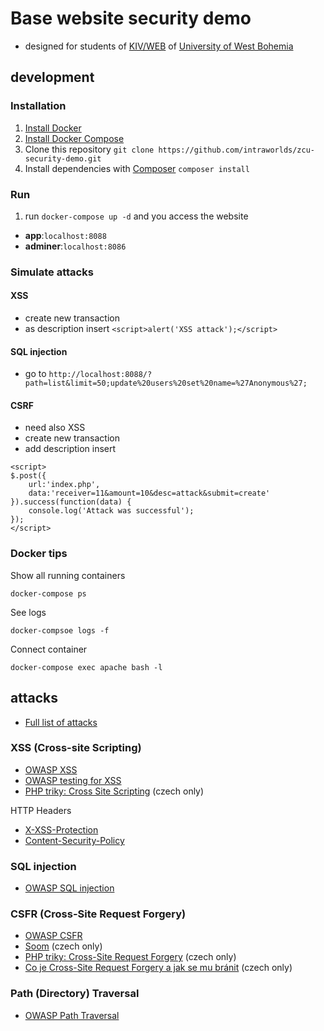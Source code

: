 # Base website security demo
- designed for students of [KIV/WEB](https://courseware.zcu.cz/portal/studium/courseware/kiv/web) of [University of West Bohemia](http://www.zcu.cz/en/)

## development
### Installation
1. [Install Docker](https://docs.docker.com/engine/installation/)
1. [Install Docker Compose](https://docs.docker.com/compose/install/)
1. Clone this repository `git clone https://github.com/intraworlds/zcu-security-demo.git`
1. Install dependencies with [Composer](https://getcomposer.org) `composer install`

### Run
1. run `docker-compose up -d` and you access the website
 - **app**:`localhost:8088`
 - **adminer**:`localhost:8086`

### Simulate attacks
#### XSS
- create new transaction
- as description insert `<script>alert('XSS attack');</script>`
#### SQL injection
- go to `http://localhost:8088/?path=list&limit=50;update%20users%20set%20name=%27Anonymous%27;`
#### CSRF
- need also XSS
- create new transaction
- add description insert
```
<script>
$.post({
    url:'index.php',
    data:'receiver=11&amount=10&desc=attack&submit=create'
}).success(function(data) {
    console.log('Attack was successful');
});
</script>
```

### Docker tips
Show all running containers
```
docker-compose ps
```
See logs
```
docker-compsoe logs -f
```
Connect container
```
docker-compose exec apache bash -l
```

## attacks

- [Full list of attacks](https://www.owasp.org/index.php/Category:Attack)

### XSS (Cross-site Scripting)
 - [OWASP XSS](https://www.owasp.org/index.php/Cross-site_Scripting_(XSS))
 - [OWASP testing for XSS](https://www.owasp.org/index.php/Testing_for_Cross_site_scripting)
 - [PHP triky: Cross Site Scripting](https://php.vrana.cz/cross-site-scripting.php) (czech only)

HTTP Headers
 - [X-XSS-Protection](https://developer.mozilla.org/en-US/docs/Web/HTTP/Headers/X-XSS-Protection)
 - [Content-Security-Policy](https://developer.mozilla.org/en-US/docs/Web/HTTP/CSP)


### SQL injection
 - [OWASP SQL injection](https://www.owasp.org/index.php/SQL_Injection)


### CSFR (Cross-Site Request Forgery)
 - [OWASP CSFR](https://www.owasp.org/index.php/Cross-Site_Request_Forgery_(CSRF))
 - [Soom](https://www.soom.cz/clanky/484--Cross-Site-Request-Forgery) (czech only)
 - [PHP triky: Cross-Site Request Forgery](https://php.vrana.cz/cross-site-request-forgery.php) (czech only)
 - [Co je Cross-Site Request Forgery a jak se mu bránit](https://www.zdrojak.cz/clanky/co-je-cross-site-request-forgery-a-jak-se-branit/) (czech only)

### Path (Directory) Traversal
 - [OWASP Path Traversal](https://www.owasp.org/index.php/Path_Traversal)
